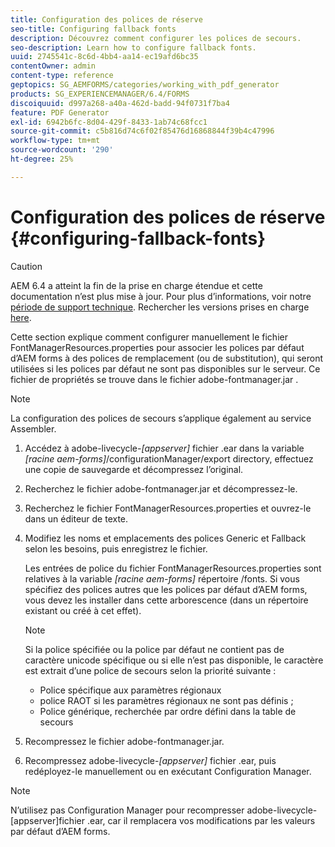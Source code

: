 ```yaml
---
title: Configuration des polices de réserve
seo-title: Configuring fallback fonts
description: Découvrez comment configurer les polices de secours.
seo-description: Learn how to configure fallback fonts.
uuid: 2745541c-8c6d-4bb4-aa14-ec19afd6bc35
contentOwner: admin
content-type: reference
geptopics: SG_AEMFORMS/categories/working_with_pdf_generator
products: SG_EXPERIENCEMANAGER/6.4/FORMS
discoiquuid: d997a268-a40a-462d-badd-94f0731f7ba4
feature: PDF Generator
exl-id: 6942b6fc-8d04-429f-8433-1ab74c68fcc1
source-git-commit: c5b816d74c6f02f85476d16868844f39b4c47996
workflow-type: tm+mt
source-wordcount: '290'
ht-degree: 25%

---
```


# Configuration des polices de réserve {#configuring-fallback-fonts}

>[!CAUTION]
>
>AEM 6.4 a atteint la fin de la prise en charge étendue et cette documentation n’est plus mise à jour. Pour plus d’informations, voir notre [période de support technique](https://helpx.adobe.com/fr/support/programs/eol-matrix.html). Rechercher les versions prises en charge [here](https://experienceleague.adobe.com/docs/?lang=fr).

Cette section explique comment configurer manuellement le fichier FontManagerResources.properties pour associer les polices par défaut d’AEM forms à des polices de remplacement (ou de substitution), qui seront utilisées si les polices par défaut ne sont pas disponibles sur le serveur. Ce fichier de propriétés se trouve dans le fichier adobe-fontmanager.jar .

>[!NOTE]
>
>La configuration des polices de secours s’applique également au service Assembler.

1. Accédez à adobe-livecycle-*[appserver]* fichier .ear dans la variable *[racine aem-forms]*/configurationManager/export directory, effectuez une copie de sauvegarde et décompressez l’original.
1. Recherchez le fichier adobe-fontmanager.jar et décompressez-le.
1. Recherchez le fichier FontManagerResources.properties et ouvrez-le dans un éditeur de texte.
1. Modifiez les noms et emplacements des polices Generic et Fallback selon les besoins, puis enregistrez le fichier.

   Les entrées de police du fichier FontManagerResources.properties sont relatives à la variable *[racine aem-forms]* répertoire /fonts. Si vous spécifiez des polices autres que les polices par défaut d’AEM forms, vous devez les installer dans cette arborescence (dans un répertoire existant ou créé à cet effet).

   >[!NOTE]
   >
   >Si la police spécifiée ou la police par défaut ne contient pas de caractère unicode spécifique ou si elle n’est pas disponible, le caractère est extrait d’une police de secours selon la priorité suivante :

   * Police spécifique aux paramètres régionaux
   * police RAOT si les paramètres régionaux ne sont pas définis ;
   * Police générique, recherchée par ordre défini dans la table de secours

1. Recompressez le fichier adobe-fontmanager.jar.
1. Recompressez adobe-livecycle-*[appserver]* fichier .ear, puis redéployez-le manuellement ou en exécutant Configuration Manager.

>[!NOTE]
>
>N’utilisez pas Configuration Manager pour recompresser adobe-livecycle-[appserver]fichier .ear, car il remplacera vos modifications par les valeurs par défaut d’AEM forms.
